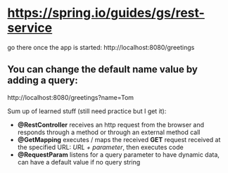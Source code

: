 # https://spring.io/guides/gs/rest-service

go there once the app is started:
http://localhost:8080/greetings

## You can change the default name value by adding a query:
http://localhost:8080/greetings?name=Tom

Sum up of learned stuff (still need practice but I get it):
- **@RestController** receives an http request from the browser and responds through a method or through an external method call
- **@GetMapping** executes / maps the received **GET** request received at the specified URL: _URL + parameter_, then executes code
- **@RequestParam** listens for a query parameter to have dynamic data, can have a default value if no query string
